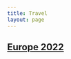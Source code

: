 ```yaml
---
title: Travel
layout: page
---
```


## [Europe 2022](travel_posts/2022-04-10-blog_posts.html)

<!-- 

## New Orleans 2021

## Southern California Coast 2021

## Morro Bay 2021

## Denver + West Rockies 2021 -->

